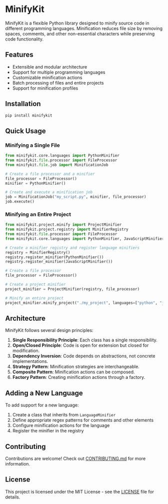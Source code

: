 # MinifyKit

MinifyKit is a flexible Python library designed to minify source code in different programming languages. Minification reduces file size by removing spaces, comments, and other non-essential characters while preserving code functionality.

## Features

- Extensible and modular architecture
- Support for multiple programming languages
- Customizable minification actions
- Batch processing of files and entire projects
- Support for minification profiles

## Installation

```bash
pip install minifykit
```

## Quick Usage

### Minifying a Single File

```python
from minifykit.core.languages import PythonMinifier
from minifykit.file.processor import FileProcessor
from minifykit.file.job import MinificationJob

# Create a file processor and a minifier
file_processor = FileProcessor()
minifier = PythonMinifier()

# Create and execute a minification job
job = MinificationJob("my_script.py", minifier, file_processor)
job.execute()
```

### Minifying an Entire Project

```python
from minifykit.project.minify import ProjectMinifier
from minifykit.project.registry import MinifierRegistry
from minifykit.file.processor import FileProcessor
from minifykit.core.languages import PythonMinifier, JavaScriptMinifier

# Create a minifier registry and register language minifiers
registry = MinifierRegistry()
registry.register_minifier(PythonMinifier())
registry.register_minifier(JavaScriptMinifier())

# Create a file processor
file_processor = FileProcessor()

# Create a project minifier
project_minifier = ProjectMinifier(registry, file_processor)

# Minify an entire project
project_minifier.minify_project("./my_project", languages=["python", "javascript"])
```

## Architecture

MinifyKit follows several design principles:

1. **Single Responsibility Principle**: Each class has a single responsibility.
2. **Open/Closed Principle**: Code is open for extension but closed for modification.
3. **Dependency Inversion**: Code depends on abstractions, not concrete implementations.
4. **Strategy Pattern**: Minification strategies are interchangeable.
5. **Composite Pattern**: Minification actions can be composed.
6. **Factory Pattern**: Creating minification actions through a factory.

## Adding a New Language

To add support for a new language:

1. Create a class that inherits from `LanguageMinifier`
2. Define appropriate regex patterns for comments and other elements
3. Configure minification actions for the language
4. Register the minifier in the registry

## Contributing

Contributions are welcome! Check out [CONTRIBUTING.md](CONTRIBUTING.md) for more information.

## License

This project is licensed under the MIT License - see the [LICENSE](LICENSE) file for details.
